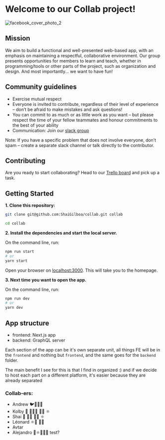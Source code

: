 # Welcome to our Collab project!

![facebook_cover_photo_2](https://user-images.githubusercontent.com/17233773/99539534-5c878180-297c-11eb-8c14-dd1e10abaf0f.png)

## Mission

We aim to build a functional and well-presented web-based app, with an emphasis on maintaining a respectful, collaborative environment. Our group presents opportunities for members to learn and teach, whether in programming/tools or other parts of the project, such as organization and design. And most importantly... we want to have fun!

## Community guidelines

- Exercise mutual respect
- Everyone is invited to contribute, regardless of their level of experience – don’t be afraid to make mistakes and ask questions!
- You can commit to as much or as little work as you want – but please respect the time of your fellow teammates and honour commitments to the best of your ability
- Communication: Join our [slack group](https://join.slack.com/t/collab-centre/shared_invite/zt-izqi8c7p-qzOXc48kkdQDXfpCPmtIZA)

Note: If you have a specific problem that does not involve everyone, don’t spam – create a separate slack channel or talk directly to the contributor.

## Contributing

Are you ready to start collaborating? Head to our [Trello board](https://trello.com/b/1ujX8BDZ/collab) and pick up a task.

## Getting Started

**1. Clone this repository:**

```bash
git clone git@github.com:ShaiGilboa/collab.git collab

cd collab
```

**2. Install the dependencies and start the local server.**

On the command line, run:

```bash
npm run start
# or
yarn start
```

Open your browser on [localhost:3000](http://localhost:3000/). This will take you to the homepage.

**3. Next time you want to open the app.**

On the command line, run:

```bash
npm run dev
# or
yarn dev
```

## App structure

- frontend: Next.js app
- backend: GraphQL server

Each section of the app can be it's own separate unit, all things FE will be in the `frontend` and nothing but `frontend`,
and the same goes for the `backend` folder.

The main benefit I see for this is that I find in organized :) and if we decide to host each part on a different platform, it's easier because they are already separated

### Collab-ers:

- Andrew 🐦🦩🦚🐧
- Kolby 🖖 👨🏼‍💻 🏌🏼 ⚛️
- Shai 👋 👨‍💻 👨‍🏫 ⚛️
- Léonard ⚛️🖖 👨‍💻
- Avtar
- Alejandro 🎄⚛️👨🏽‍💻 test?
